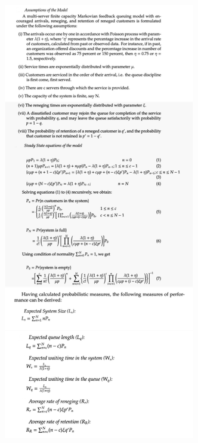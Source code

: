 
<img src="images/D46C99B2-DB23-475D-AF8A-F13C5184687E_1_201_a.jpeg"/>
<img src="images/8E793BB7-6835-4E89-8D7B-798094B4A377_1_201_a.jpeg"/>
<img src="images/2225F67C-50B5-48D7-925F-01DE7ED72A67_4_5005_c.jpeg"/>
<img src="images/8DE8DB04-15A6-4DD2-9E9B-DD3E8A25A4C7_1_201_a.jpeg"/>




